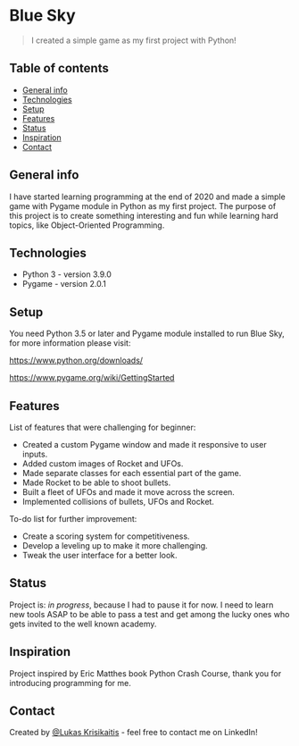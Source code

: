 # Blue Sky
> I created a simple game as my first project with Python!

## Table of contents
* [General info](#general-info)
* [Technologies](#technologies)
* [Setup](#setup)
* [Features](#features)
* [Status](#status)
* [Inspiration](#inspiration)
* [Contact](#contact)

## General info
I have started learning programming at the end of 2020 and made a simple game with Pygame module in Python as my first project. The purpose of this project is to create something interesting and fun while learning hard topics, like Object-Oriented Programming.

## Technologies
* Python 3 - version 3.9.0
* Pygame - version 2.0.1

## Setup
You need Python 3.5 or later and Pygame module installed to run Blue Sky, for more information please visit:

https://www.python.org/downloads/

https://www.pygame.org/wiki/GettingStarted

## Features
List of features that were challenging for beginner:
* Created a custom Pygame window and made it responsive to user inputs.
* Added custom images of Rocket and UFOs.
* Made separate classes for each essential part of the game.
* Made Rocket to be able to shoot bullets.
* Built a fleet of UFOs and made it move across the screen.
* Implemented collisions of bullets, UFOs and Rocket.

To-do list for further improvement:
* Create a scoring system for competitiveness.
* Develop a leveling up to make it more challenging.
* Tweak the user interface for a better look.

## Status
Project is: _in progress_, because I had to pause it for now. I need to learn new tools ASAP to be able to pass a test and get among the lucky ones who gets invited to the well known academy.

## Inspiration
Project inspired by Eric Matthes book Python Crash Course, thank you for introducing programming for me.

## Contact
Created by [@Lukas Krisikaitis](https://www.linkedin.com/in/lukas-krisikaitis-44597a1b0/) - feel free to contact me on LinkedIn!
